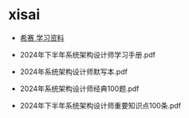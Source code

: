 # xisai

- [希赛 学习资料](https://wangxiao.xisaiwang.com/rk/xxzl/n101.html?cookieSync=referrer~https%3A%2F%2Fwww.educity.cn%2F%24enterPageReferrer~https%3A%2F%2Fwww.bing.com%2F%24enterPage~https%3A%2F%2Fwww.educity.cn%2F%24mddcid~1710309549725aq8bdT%24fromUrl~https%3A%2F%2Fwww.educity.cn%2F)

- 2024年下半年系统架构设计师学习手册.pdf
- 2024年系统架构设计师默写本.pdf
- 2024年系统架构设计师经典100题.pdf
- 2024年下半年系统架构设计师重要知识点100条.pdf
